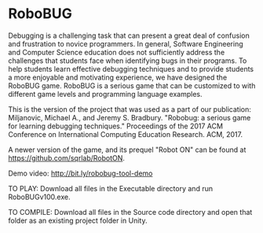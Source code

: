 RoboBUG
=======

Debugging is a challenging task that can present a great deal of confusion and frustration to novice programmers. In general, Software Engineering and Computer Science education does not sufficiently address the challenges that students face when identifying bugs in their programs. To help students learn effective debugging techniques and to provide students a more enjoyable and motivating experience, we have designed the RoboBUG game. RoboBUG is a serious game that can be customized to with different game levels and programming language examples.

This is the version of the project that was used as a part of our publication:
Miljanovic, Michael A., and Jeremy S. Bradbury. "Robobug: a serious game for learning debugging techniques." Proceedings of the 2017 ACM Conference on International Computing Education Research. ACM, 2017.

A newer version of the game, and its prequel "Robot ON" can be found at https://github.com/sqrlab/RobotON.

Demo video: http://bit.ly/robobug-tool-demo

TO PLAY:
Download all files in the Executable directory and run RoboBUGv100.exe.

TO COMPILE:
Download all files in the Source code directory and open that folder as an existing project folder in Unity.
